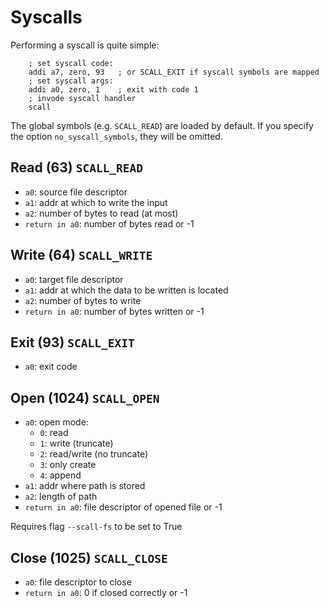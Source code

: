 # Syscalls

Performing a syscall is quite simple:
```risc-v asm
    ; set syscall code:
    addi a7, zero, 93   ; or SCALL_EXIT if syscall symbols are mapped
    ; set syscall args:
    addi a0, zero, 1    ; exit with code 1
    ; invode syscall handler
    scall               
```

The global symbols (e.g. `SCALL_READ`) are loaded by default. If you specify the option `no_syscall_symbols`, they will be omitted.


## Read (63) `SCALL_READ`
* `a0`: source file descriptor
* `a1`: addr at which to write the input
* `a2`: number of bytes to read (at most)
* `return in a0`: number of bytes read or -1

## Write (64) `SCALL_WRITE`
* `a0`: target file descriptor
* `a1`: addr at which the data to be written is located
* `a2`: number of bytes to write
* `return in a0`: number of bytes written or -1

## Exit (93) `SCALL_EXIT`
* `a0`: exit code

## Open (1024) `SCALL_OPEN`
* `a0`: open mode:
    - `0`: read
    - `1`: write (truncate)
    - `2`: read/write (no truncate)
    - `3`: only create
    - `4`: append
* `a1`: addr where path is stored
* `a2`: length of path
* `return in a0`: file descriptor of opened file or -1

Requires flag `--scall-fs` to be set to True

## Close (1025) `SCALL_CLOSE`
* `a0`: file descriptor to close
* `return in a0`: 0 if closed correctly or -1

